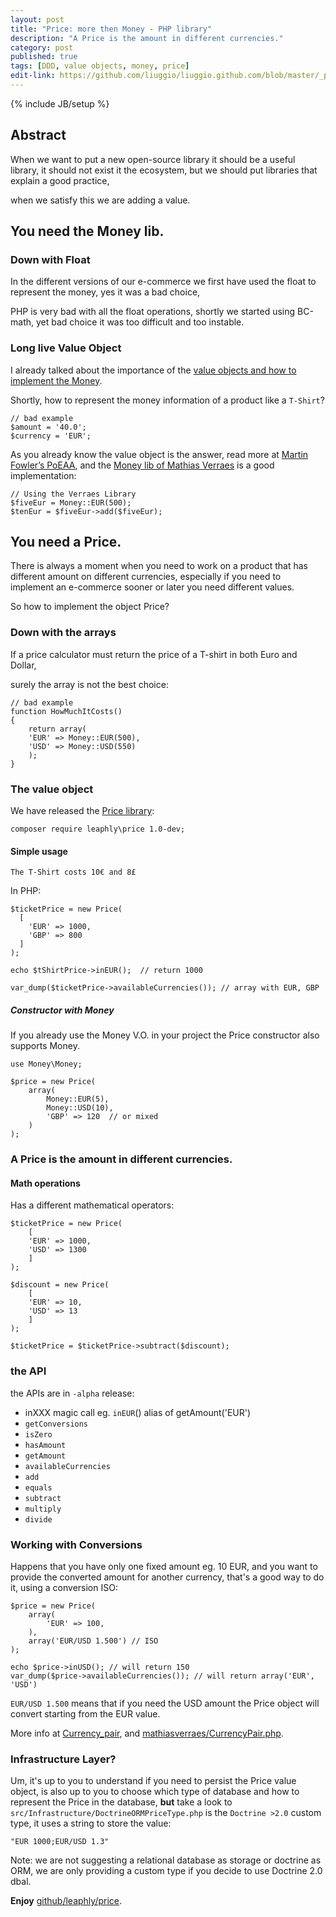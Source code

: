 ```yaml
---
layout: post
title: "Price: more then Money - PHP library"
description: "A Price is the amount in different currencies."
category: post
published: true
tags: [DDD, value objects, money, price]
edit-link: https://github.com/liuggio/liuggio.github.com/blob/master/_posts/2014-08-31-price-more-then-money-php-library.md
---
```

{% include JB/setup %}

## Abstract 

When we want to put a new open-source library it should be a useful library, it should not exist it the ecosystem, but we should put libraries that explain a good practice, 

when we satisfy this we are adding a value.

## You need the Money lib.

### Down with Float

In the different versions of our e-commerce we first have used the float to represent the money, yes it was a bad choice,

PHP is very bad with all the float operations, shortly we started using BC-math, yet bad choice it was too difficult and too instable.

### Long live Value Object

I already talked about the importance of the [value objects and how to implement the Money](persist-the-money-doctrine-value-object/).

Shortly, how to represent the money information of a product like a `T-Shirt`?

    // bad example
    $amount = '40.0';
    $currency = 'EUR';


As you already know the value object is the answer, read more at [Martin Fowler’s PoEAA](http://martinfowler.com/books.html),
and the [Money lib of Mathias Verraes](https://github.com/mathiasverraes/money) is a good implementation:


    // Using the Verraes Library
    $fiveEur = Money::EUR(500);
    $tenEur = $fiveEur->add($fiveEur);

## You need a Price.

There is always a moment when you need to work on a product that has different amount on different currencies, especially if you need to implement an e-commerce sooner or later you need different values.

So how to implement the object Price?

### Down with the arrays

If a price calculator must return the price of a T-shirt in both Euro and Dollar, 

surely the array is not the best choice:

    // bad example
    function HowMuchItCosts()
    {
        return array(
	    'EUR' => Money::EUR(500),
        'USD' => Money::USD(550)
        );
    }


### The value object

We have released the [Price library](https://github.com/leaphly/price):

	composer require leaphly\price 1.0-dev;

#### Simple usage

    The T-Shirt costs 10€ and 8£

In PHP:

	$ticketPrice = new Price(
	  [
	    'EUR' => 1000,
	    'GBP' => 800
	  ]
	);

	echo $tShirtPrice->inEUR();  // return 1000

	var_dump($ticketPrice->availableCurrencies()); // array with EUR, GBP

##### Constructor with Money

If you already use the Money V.O. in your project the Price constructor also supports Money.

    use Money\Money;

    $price = new Price(
        array(
            Money::EUR(5),
            Money::USD(10),
            'GBP' => 120  // or mixed
        )
    );

### A Price is the amount in different currencies.

#### Math operations

Has a different mathematical operators:

    $ticketPrice = new Price(
        [
        'EUR' => 1000,
        'USD' => 1300
        ]
    );

    $discount = new Price(
	    [
	    'EUR' => 10,
	    'USD' => 13
	    ]
    );

    $ticketPrice = $ticketPrice->subtract($discount);


### the API 

the APIs are in `-alpha` release:

- inXXX magic call eg. `inEUR`() alias of getAmount('EUR')
- `getConversions`
- `isZero`
- `hasAmount`
- `getAmount`
- `availableCurrencies`
- `add`
- `equals`
- `subtract`
- `multiply`
- `divide`

### Working with Conversions

Happens that you have only one fixed amount eg. 10 EUR, 
and you want to provide the converted amount for another currency,
that's a good way to do it, using a conversion ISO:


	$price = new Price(
	    array(
	        'EUR' => 100,
	    ),
	    array('EUR/USD 1.500') // ISO
	);

	echo $price->inUSD(); // will return 150
	var_dump($price->availableCurrencies()); // will return array('EUR', 'USD')


`EUR/USD 1.500` means that if you need the USD amount the Price object will convert starting from the EUR value.

More info at [Currency_pair](http://en.wikipedia.org/wiki/Currency_pair), and [mathiasverraes/CurrencyPair.php](https://github.com/mathiasverraes/money/blob/master/lib/Money/CurrencyPair.php).

### Infrastructure Layer?

Um, it's up to you to understand if you need to persist the Price value object, is also up to you to choose which type of database and how to represent the Price in the database, **but** take a look to `src/Infrastructure/DoctrineORMPriceType.php` is the `Doctrine >2.0` custom type, it uses a string to store the value:

    "EUR 1000;EUR/USD 1.3"

Note: we are not suggesting a relational database as storage or doctrine as ORM, we are only providing a custom type if you decide to use Doctrine 2.0 dbal.

**Enjoy** [github/leaphly/price](https://github.com/leaphly/price).